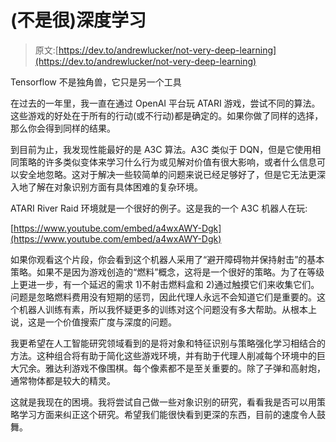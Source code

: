 # (不是很)深度学习

> 原文:[https://dev.to/andrewlucker/not-very-deep-learning](https://dev.to/andrewlucker/not-very-deep-learning)

Tensorflow 不是独角兽，它只是另一个工具

在过去的一年里，我一直在通过 OpenAI 平台玩 ATARI 游戏，尝试不同的算法。这些游戏的好处在于所有的行动(或不行动)都是确定的。如果你做了同样的选择，那么你会得到同样的结果。

到目前为止，我发现性能最好的是 A3C 算法。A3C 类似于 DQN，但是它使用相同策略的许多类似变体来学习什么行为或见解对价值有很大影响，或者什么信息可以安全地忽略。这对于解决一些较简单的问题来说已经足够好了，但是它无法更深入地了解在对象识别方面有具体困难的复杂环境。

ATARI River Raid 环境就是一个很好的例子。这是我的一个 A3C 机器人在玩:

[https://www.youtube.com/embed/a4wxAWY-Dgk](https://www.youtube.com/embed/a4wxAWY-Dgk)

如果你观看这个片段，你会看到这个机器人采用了“避开障碍物并保持射击”的基本策略。如果不是因为游戏创造的“燃料”概念，这将是一个很好的策略。为了在等级上更进一步，有一个延迟的需求 1)不射击燃料盒和 2)通过触摸它们来收集它们。问题是忽略燃料费用没有短期的惩罚，因此代理人永远不会知道它们是重要的。这个机器人训练有素，所以我怀疑更多的训练对这个问题没有多大帮助。从根本上说，这是一个价值搜索广度与深度的问题。

我更希望在人工智能研究领域看到的是将对象和特征识别与策略强化学习相结合的方法。这种组合将有助于简化这些游戏环境，并有助于代理人削减每个环境中的巨大冗余。雅达利游戏不像围棋。每个像素都不是至关重要的。除了子弹和高射炮，通常物体都是较大的精灵。

这就是我现在的困境。我将尝试自己做一些对象识别的研究，看看我是否可以用策略学习方面来纠正这个研究。希望我们能很快看到更深的东西，目前的速度令人鼓舞。
